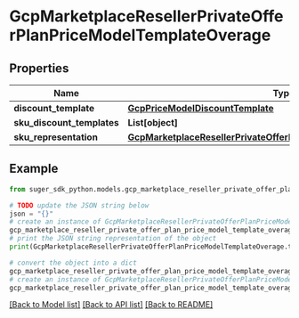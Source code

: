 # GcpMarketplaceResellerPrivateOfferPlanPriceModelTemplateOverage


## Properties

Name | Type | Description | Notes
------------ | ------------- | ------------- | -------------
**discount_template** | [**GcpPriceModelDiscountTemplate**](GcpPriceModelDiscountTemplate.md) |  | [optional] 
**sku_discount_templates** | **List[object]** |  | [optional] 
**sku_representation** | [**GcpMarketplaceResellerPrivateOfferPlanPriceModelSkuRepresentation**](GcpMarketplaceResellerPrivateOfferPlanPriceModelSkuRepresentation.md) |  | [optional] 

## Example

```python
from suger_sdk_python.models.gcp_marketplace_reseller_private_offer_plan_price_model_template_overage import GcpMarketplaceResellerPrivateOfferPlanPriceModelTemplateOverage

# TODO update the JSON string below
json = "{}"
# create an instance of GcpMarketplaceResellerPrivateOfferPlanPriceModelTemplateOverage from a JSON string
gcp_marketplace_reseller_private_offer_plan_price_model_template_overage_instance = GcpMarketplaceResellerPrivateOfferPlanPriceModelTemplateOverage.from_json(json)
# print the JSON string representation of the object
print(GcpMarketplaceResellerPrivateOfferPlanPriceModelTemplateOverage.to_json())

# convert the object into a dict
gcp_marketplace_reseller_private_offer_plan_price_model_template_overage_dict = gcp_marketplace_reseller_private_offer_plan_price_model_template_overage_instance.to_dict()
# create an instance of GcpMarketplaceResellerPrivateOfferPlanPriceModelTemplateOverage from a dict
gcp_marketplace_reseller_private_offer_plan_price_model_template_overage_from_dict = GcpMarketplaceResellerPrivateOfferPlanPriceModelTemplateOverage.from_dict(gcp_marketplace_reseller_private_offer_plan_price_model_template_overage_dict)
```
[[Back to Model list]](../README.md#documentation-for-models) [[Back to API list]](../README.md#documentation-for-api-endpoints) [[Back to README]](../README.md)


